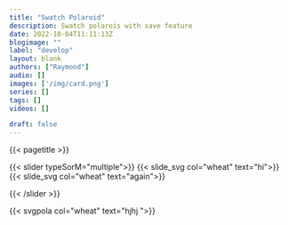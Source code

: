 ```yaml
---
title: "Swatch Polaroid"
description: Swatch polarois with save feature
date: 2022-10-04T11:11:13Z
blogimage: ""
label: "develop"
layout: blank
authors: ["Raymond"]
audio: []
images: ['/img/card.png']
series: []
tags: []
videos: []

draft: false
---
```

{{< pagetitle >}}


{{< slider typeSorM="multiple">}}
{{< slide_svg col="wheat" text="hi">}}
{{< slide_svg col="wheat" text="again">}}

{{< /slider >}}


{{< svgpola col="wheat" text="hjhj ">}}

